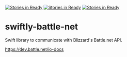 [![Stories in Ready](https://badge.waffle.io/JeffScaturro/swiftly-battle-net.png?label=ready&title=Ready)](https://waffle.io/JeffScaturro/swiftly-battle-net)
[![Stories in Ready](https://badge.waffle.io/JeffScaturro/swiftly-battle-net.png?label=ready&title=Ready)](https://waffle.io/JeffScaturro/swiftly-battle-net)
[![Stories in Ready](https://badge.waffle.io/JeffScaturro/swiftly-battle-net.png?label=ready&title=Ready)](https://waffle.io/JeffScaturro/swiftly-battle-net)
# swiftly-battle-net
Swift library to communicate with Blizzard's Battle.net API.

https://dev.battle.net/io-docs
